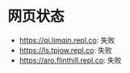 # 网页状态
- https://qi.limqin.repl.co: 失败
- https://ls.tpjow.repl.co: 失败
- https://aro.flinthill.repl.co: 失败
